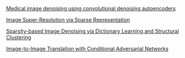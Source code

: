 [Medical image denoising using convolutional denoising autoencoders](https://arxiv.org/pdf/1608.04667.pdf)

[Image Super-Resolution via Sparse Representation](http://www.columbia.edu/~jw2966/papers/YWHM10-TIP.pdf)

[Sparsity-based Image Denoising via Dictionary Learning and Structural Clustering](http://see.xidian.edu.cn/faculty/wsdong/Papers/Conference/0697.pdf)

[Image-to-Image Translation with Conditional Adversarial Networks](https://arxiv.org/pdf/1611.07004.pdf)
